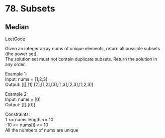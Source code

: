 # 78. Subsets

## Median

[LeetCode](https://leetcode.cn/problems/subsets/)


Given an integer array nums of unique elements, return all possible subsets (the power set).\
The solution set must not contain duplicate subsets. Return the solution in any order.

Example 1:\
Input: nums = [1,2,3]\
Output: [[],[1],[2],[1,2],[3],[1,3],[2,3],[1,2,3]]

Example 2:\
Input: nums = [0]\
Output: [[],[0]]
 
Constraints:\
1 <= nums.length <= 10\
-10 <= nums[i] <= 10\
All the numbers of nums are unique